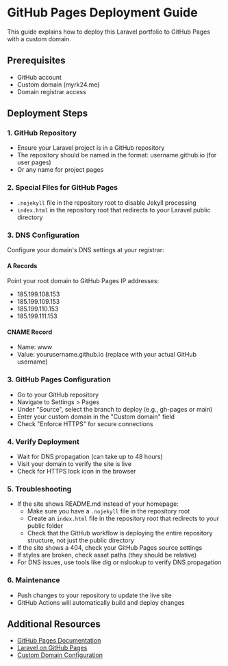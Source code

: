 # GitHub Pages Deployment Guide

This guide explains how to deploy this Laravel portfolio to GitHub Pages with a custom domain.

## Prerequisites
- GitHub account
- Custom domain (myrk24.me)
- Domain registrar access

## Deployment Steps

### 1. GitHub Repository
- Ensure your Laravel project is in a GitHub repository
- The repository should be named in the format: username.github.io (for user pages)
- Or any name for project pages

### 2. Special Files for GitHub Pages
- `.nojekyll` file in the repository root to disable Jekyll processing
- `index.html` in the repository root that redirects to your Laravel public directory

### 3. DNS Configuration
Configure your domain's DNS settings at your registrar:

#### A Records
Point your root domain to GitHub Pages IP addresses:
- 185.199.108.153
- 185.199.109.153
- 185.199.110.153
- 185.199.111.153

#### CNAME Record
- Name: www
- Value: yourusername.github.io (replace with your actual GitHub username)

### 3. GitHub Pages Configuration
- Go to your GitHub repository
- Navigate to Settings > Pages
- Under "Source", select the branch to deploy (e.g., gh-pages or main)
- Enter your custom domain in the "Custom domain" field
- Check "Enforce HTTPS" for secure connections

### 4. Verify Deployment
- Wait for DNS propagation (can take up to 48 hours)
- Visit your domain to verify the site is live
- Check for HTTPS lock icon in the browser

### 5. Troubleshooting
- If the site shows README.md instead of your homepage:
  - Make sure you have a `.nojekyll` file in the repository root
  - Create an `index.html` file in the repository root that redirects to your public folder
  - Check that the GitHub workflow is deploying the entire repository structure, not just the public directory
- If the site shows a 404, check your GitHub Pages source settings
- If styles are broken, check asset paths (they should be relative)
- For DNS issues, use tools like dig or nslookup to verify DNS propagation

### 6. Maintenance
- Push changes to your repository to update the live site
- GitHub Actions will automatically build and deploy changes

## Additional Resources
- [GitHub Pages Documentation](https://docs.github.com/en/pages)
- [Laravel on GitHub Pages](https://laraveldaily.com/post/how-to-deploy-laravel-project-to-github-pages)
- [Custom Domain Configuration](https://docs.github.com/en/pages/configuring-a-custom-domain-for-your-github-pages-site)
